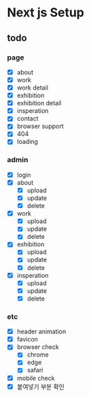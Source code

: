 # Next js Setup

## todo

### page

- [x] about
- [x] work
- [x] work detail
- [x] exhibition
- [x] exhibition detail
- [x] insperation
- [x] contact
- [x] browser support
- [x] 404
- [x] loading

### admin

- [x] login
- [x] about
  - [x] upload
  - [x] update
  - [x] delete
- [x] work
  - [x] upload
  - [x] update
  - [x] delete
- [x] exhibition
  - [x] upload
  - [x] update
  - [x] delete
- [x] insperation
  - [x] upload
  - [x] update
  - [x] delete

### etc

- [x] header animation
- [x] favicon
- [x] browser check
  - [x] chrome
  - [x] edge
  - [x] safari
- [x] mobile check
- [x] 붙여넣기 부분 확인
